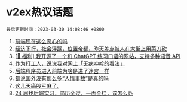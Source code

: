 # v2ex热议话题

`最后更新时间：2023-03-30 14:08:46 +0800`

1. [前端现在这么恶心的吗](https://www.v2ex.com/t/928203)
1. [经济下行，社会浮躁，位置帝都，昨天差点被人在大街上用菜刀砍](https://www.v2ex.com/t/928431)
1. [[🎉 福利] 我开源了一个和 ChatGPT 练习口语的网站，支持多种语音 API](https://www.v2ex.com/t/928200)
1. [作为打工人，说说我对网上「无病呻吟的看法」](https://www.v2ex.com/t/928252)
1. [后端程序员进入前端为啥是进了迷宫一样](https://www.v2ex.com/t/928258)
1. [都说国外没有那么多“人情事故”是真的吗](https://www.v2ex.com/t/928291)
1. [这几天癌股亏麻了.](https://www.v2ex.com/t/928378)
1. [24 届找后端实习，简历全过，一面全挂，该怎么办](https://www.v2ex.com/t/928195)

